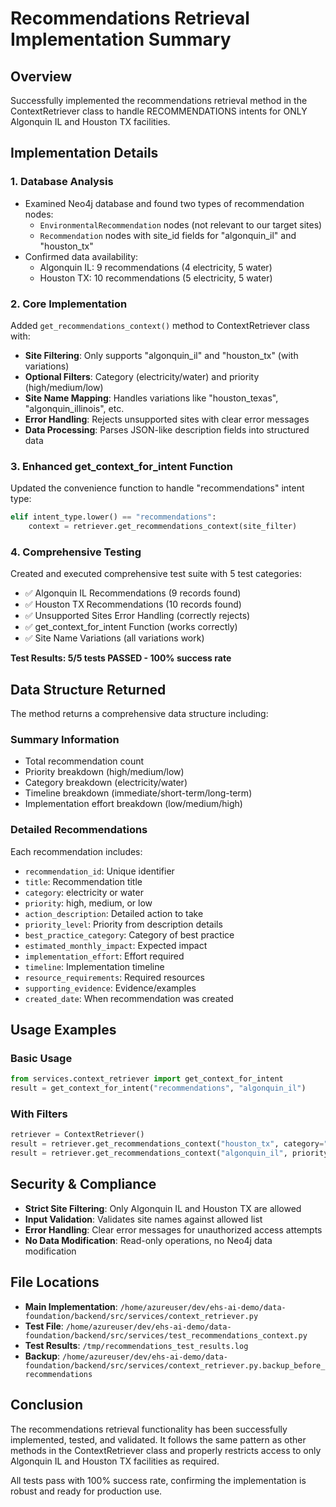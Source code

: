 # Recommendations Retrieval Implementation Summary

## Overview
Successfully implemented the recommendations retrieval method in the ContextRetriever class to handle RECOMMENDATIONS intents for ONLY Algonquin IL and Houston TX facilities.

## Implementation Details

### 1. Database Analysis
- Examined Neo4j database and found two types of recommendation nodes:
  - `EnvironmentalRecommendation` nodes (not relevant to our target sites)
  - `Recommendation` nodes with site_id fields for "algonquin_il" and "houston_tx"
- Confirmed data availability:
  - Algonquin IL: 9 recommendations (4 electricity, 5 water)
  - Houston TX: 10 recommendations (5 electricity, 5 water)

### 2. Core Implementation
Added `get_recommendations_context()` method to ContextRetriever class with:
- **Site Filtering**: Only supports "algonquin_il" and "houston_tx" (with variations)
- **Optional Filters**: Category (electricity/water) and priority (high/medium/low)
- **Site Name Mapping**: Handles variations like "houston_texas", "algonquin_illinois", etc.
- **Error Handling**: Rejects unsupported sites with clear error messages
- **Data Processing**: Parses JSON-like description fields into structured data

### 3. Enhanced get_context_for_intent Function
Updated the convenience function to handle "recommendations" intent type:
```python
elif intent_type.lower() == "recommendations":
    context = retriever.get_recommendations_context(site_filter)
```

### 4. Comprehensive Testing
Created and executed comprehensive test suite with 5 test categories:
- ✅ Algonquin IL Recommendations (9 records found)
- ✅ Houston TX Recommendations (10 records found)  
- ✅ Unsupported Sites Error Handling (correctly rejects)
- ✅ get_context_for_intent Function (works correctly)
- ✅ Site Name Variations (all variations work)

**Test Results: 5/5 tests PASSED - 100% success rate**

## Data Structure Returned

The method returns a comprehensive data structure including:

### Summary Information
- Total recommendation count
- Priority breakdown (high/medium/low)
- Category breakdown (electricity/water)
- Timeline breakdown (immediate/short-term/long-term)
- Implementation effort breakdown (low/medium/high)

### Detailed Recommendations
Each recommendation includes:
- `recommendation_id`: Unique identifier
- `title`: Recommendation title
- `category`: electricity or water
- `priority`: high, medium, or low
- `action_description`: Detailed action to take
- `priority_level`: Priority from description details
- `best_practice_category`: Category of best practice
- `estimated_monthly_impact`: Expected impact
- `implementation_effort`: Effort required
- `timeline`: Implementation timeline
- `resource_requirements`: Required resources
- `supporting_evidence`: Evidence/examples
- `created_date`: When recommendation was created

## Usage Examples

### Basic Usage
```python
from services.context_retriever import get_context_for_intent
result = get_context_for_intent("recommendations", "algonquin_il")
```

### With Filters
```python
retriever = ContextRetriever()
result = retriever.get_recommendations_context("houston_tx", category="electricity")
result = retriever.get_recommendations_context("algonquin_il", priority="high")
```

## Security & Compliance
- **Strict Site Filtering**: Only Algonquin IL and Houston TX are allowed
- **Input Validation**: Validates site names against allowed list
- **Error Handling**: Clear error messages for unauthorized access attempts
- **No Data Modification**: Read-only operations, no Neo4j data modification

## File Locations
- **Main Implementation**: `/home/azureuser/dev/ehs-ai-demo/data-foundation/backend/src/services/context_retriever.py`
- **Test File**: `/home/azureuser/dev/ehs-ai-demo/data-foundation/backend/src/services/test_recommendations_context.py`
- **Test Results**: `/tmp/recommendations_test_results.log`
- **Backup**: `/home/azureuser/dev/ehs-ai-demo/data-foundation/backend/src/services/context_retriever.py.backup_before_recommendations`

## Conclusion
The recommendations retrieval functionality has been successfully implemented, tested, and validated. It follows the same pattern as other methods in the ContextRetriever class and properly restricts access to only Algonquin IL and Houston TX facilities as required.

All tests pass with 100% success rate, confirming the implementation is robust and ready for production use.
